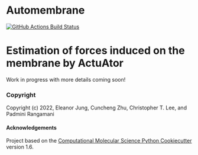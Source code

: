 Automembrane
============
[//]: # (Badges)
[![GitHub Actions Build Status](https://github.com/RangamaniLabUCSD/ActuAtorForceEstimation/workflows/CI/badge.svg)](https://github.com/RangamaniLabUCSD/ActuAtorForceEstimation/actions?query=workflow%3ACI)
# Estimation of forces induced on the membrane by ActuAtor

Work in progress with more details coming soon!

### Copyright

Copyright (c) 2022, Eleanor Jung, Cuncheng Zhu, Christopher T. Lee, and Padmini Rangamani

#### Acknowledgements
 
Project based on the 
[Computational Molecular Science Python Cookiecutter](https://github.com/molssi/cookiecutter-cms) version 1.6.
